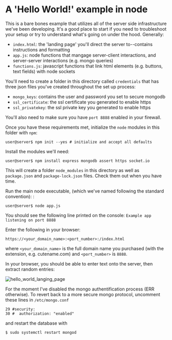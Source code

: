 # A 'Hello World!' example in node

This is a bare bones example that utilizes all of the server side infrastructure we've been developing. It's a good place to start if you need to troubleshoot your setup or try to understand what's going on under the hood. Generally: 

- `index.html`: the 'landing page' you'll direct the server to--contains instructions and formatting
- `app.js`: node functions that mangage server-client interactions, and server-server interactions (e.g. mongo queries)
- `functions.js`: javascript functions that link html elements (e.g. buttons, text fields) with node sockets

You'll need to create a folder in this directory called `credentials` that has three json files you've created throughout the set up process: 

- `mongo_keys`: contains the user and password you set to secure mongodb 
- `ssl_certificate`: the ssl certificate you generated to enable https 
- `ssl_privatekey`: the ssl private key you generated to enable https 

You'll also need to make sure you have `port 8888` enabled in your firewall. 

Once you have these requirements met, initialize the `node` modules in this folder with `npm`:

```  
user@server$ npm init --yes # initialize and accept all defaults
```

Install the modules we'll need: 

```
user@server$ npm install express mongodb assert https socket.io 
```

This will create a folder `node_modules` in this directory as well as `package.json` and `package-lock.json` files. Check them out when you have time. 

Run the main node executable, (which we've named following the standard convention): : 

```
user@server$ node app.js
```

You should see the following line printed on the console: `Example app listening on port 8888`

Enter the following in your browser:

```
https://<your_domain_name>:<port_number>:/index.html
```

where `<your_domain_name>` is the full domain name you purchased (with the extension, e.g. cutename.com) and `<port_number>` is `8888`. 

In your browser, you should be able to enter text onto the server, then extract random entries: 

![hello_world_langing_page](langing_page.png)

For the moment I've disabled the mongo authentification process (ERR otherwise). To revert back to a more secure mongo protocol, uncomment these lines in `/etc/mongo.conf`

```
29 #security:
30 #  authorization: "enabled"
```

and restart the database with 

```
$ sudo systemctl restart mongod
```
